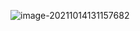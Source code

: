 ![image-20211014131157682](C:\Users\Administrator\AppData\Roaming\Typora\typora-user-images\image-20211014131157682.png)

